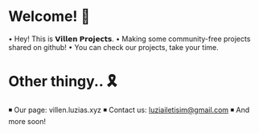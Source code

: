 # Welcome! 🏴
 • Hey! This is 𝗩𝗶𝗹𝗹𝗲𝗻 𝗣𝗿𝗼𝗷𝗲𝗰𝘁𝘀.
 • Making some community-free projects shared on github!
 • You can check our projects, take your time.

# Other thingy.. 🎗️
 ◾ Our page: villen.luzias.xyz
 ◾ Contact us: luziailetisim@gmail.com
 ◾ And more soon!


